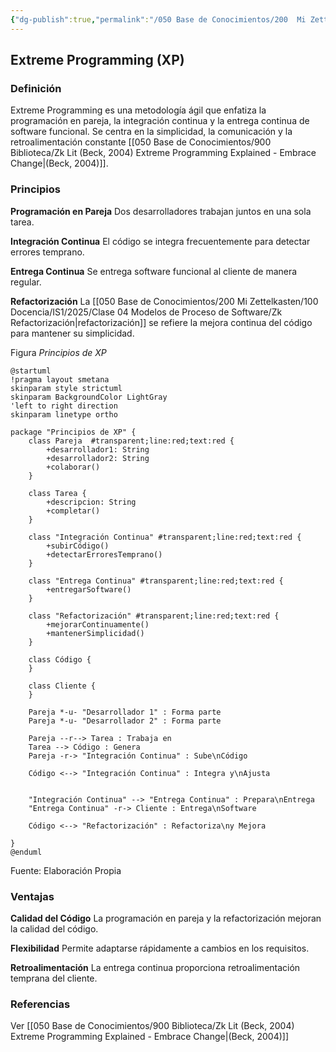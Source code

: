 ```yaml
---
{"dg-publish":true,"permalink":"/050 Base de Conocimientos/200  Mi Zettelkasten/100 Docencia/IS1/2025/Clase 04 Modelos de Proceso de Software/Zk Extreme Programming (XP)/","tags":["digitalGarden","xp"]}
---
```


## Extreme Programming (XP)

### Definición
Extreme Programming es una metodología ágil que enfatiza la programación en pareja, la integración continua y la entrega continua de software funcional. Se centra en la simplicidad, la comunicación y la retroalimentación constante [[050 Base de Conocimientos/900 Biblioteca/Zk Lit (Beck, 2004) Extreme Programming Explained - Embrace Change\|(Beck, 2004)]].

### Principios

**Programación en Pareja** 
Dos desarrolladores trabajan juntos en una sola tarea.

**Integración Continua**
El código se integra frecuentemente para detectar errores temprano.

**Entrega Continua**
Se entrega software funcional al cliente de manera regular.

**Refactorización**
La [[050 Base de Conocimientos/200  Mi Zettelkasten/100 Docencia/IS1/2025/Clase 04 Modelos de Proceso de Software/Zk Refactorización\|refactorización]] se refiere la mejora continua del código para mantener su simplicidad.

Figura
_Principios de XP_
```plantuml
@startuml
!pragma layout smetana
skinparam style strictuml
skinparam BackgroundColor LightGray
'left to right direction
skinparam linetype ortho

package "Principios de XP" {
    class Pareja  #transparent;line:red;text:red {
        +desarrollador1: String
        +desarrollador2: String
        +colaborar()
    }
    
    class Tarea {
        +descripcion: String
        +completar()
    }
    
    class "Integración Continua" #transparent;line:red;text:red {
        +subirCódigo()
        +detectarErroresTemprano()
    }
    
    class "Entrega Continua" #transparent;line:red;text:red {
        +entregarSoftware()
    }
    
    class "Refactorización" #transparent;line:red;text:red {
        +mejorarContinuamente()
        +mantenerSimplicidad()
    }
    
    class Código {
    }
    
    class Cliente {
    }
    
    Pareja *-u- "Desarrollador 1" : Forma parte
    Pareja *-u- "Desarrollador 2" : Forma parte
    
    Pareja --r--> Tarea : Trabaja en
    Tarea --> Código : Genera
    Pareja -r-> "Integración Continua" : Sube\nCódigo
    
    Código <--> "Integración Continua" : Integra y\nAjusta

    
    "Integración Continua" --> "Entrega Continua" : Prepara\nEntrega
    "Entrega Continua" -r-> Cliente : Entrega\nSoftware
    
    Código <--> "Refactorización" : Refactoriza\ny Mejora

}
@enduml
```
Fuente: Elaboración Propia

### Ventajas   
**Calidad del Código**
La programación en pareja y la refactorización mejoran la calidad del código.

**Flexibilidad**
Permite adaptarse rápidamente a cambios en los requisitos.        

**Retroalimentación**
La entrega continua proporciona retroalimentación temprana del cliente.

### Referencias
Ver [[050 Base de Conocimientos/900 Biblioteca/Zk Lit (Beck, 2004) Extreme Programming Explained - Embrace Change\|(Beck, 2004)]]

